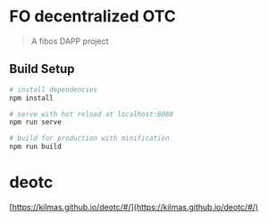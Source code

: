 # FO decentralized OTC

> A fibos DAPP project

## Build Setup

``` bash
# install dependencies
npm install

# serve with hot reload at localhost:8080
npm run serve

# build for production with minification
npm run build
```

# deotc
[https://kilmas.github.io/deotc/#/](https://kilmas.github.io/deotc/#/)